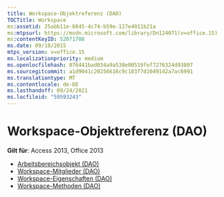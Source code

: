 ```yaml
---
title: Workspace-Objektreferenz (DAO)
TOCTitle: Workspace
ms:assetid: 25abb11e-6045-4c74-b59e-127e4011b21a
ms:mtpsurl: https://msdn.microsoft.com/library/Dn124071(v=office.15)
ms:contentKeyID: 52071708
ms.date: 09/18/2015
mtps_version: v=office.15
ms.localizationpriority: medium
ms.openlocfilehash: 076441bad034a9a538e00519fef7276324d93807
ms.sourcegitcommit: a1d9041c20256616c9c183f7d1049142a7ac6991
ms.translationtype: MT
ms.contentlocale: de-DE
ms.lasthandoff: 09/24/2021
ms.locfileid: "59593243"
---
```

# <a name="workspace-object-reference-dao"></a>Workspace-Objektreferenz (DAO)

**Gilt für**: Access 2013, Office 2013

- [Arbeitsbereichsobjekt (DAO)](workspace-object-dao.md)
- [Workspace-Mitglieder (DAO)](workspace-members-dao.md)
- [Workspace-Eigenschaften (DAO)](workspace-properties-dao.md)
- [Workspace-Methoden (DAO)](workspace-methods-dao.md)

